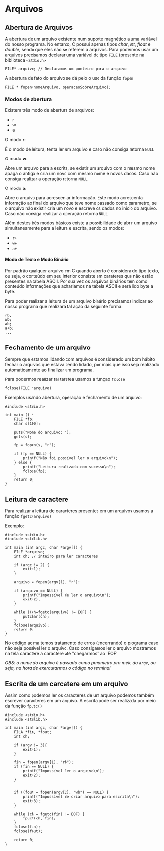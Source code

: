 # Arquivos
## Abertura de Arquivos
A abertura de um arquivo existente num suporte magnético a uma variável do nosso programa. No entanto, C possui apenas tipos *char*, *int*, *float* e *double*, sendo que eles não se referem a arquivos.
Para podermos usar um arquivos precisamos declarar uma variável do tipo <code>FILE</code> (presente na biblioteca <code><stdio.h></code>

```
FILE* arquivo; // Declaramos um ponteiro para o arquivo
```

A abertura de fato do arquivo se dá pelo o uso da função <code>fopen</code>
```
FILE * fopen(nomeArquivo, operacaoSobreArquivo);
```

### Modos de abertura
Existem três modo de abertura de arquivos:
	<ul>
		<li>r</li>
		<li>w</li>
		<li>a</li>
	</ul>
O modo <strong>r</strong>:

É o modo de leitura, tenta ler um arquivo e caso não consiga retorna <code>NULL</code>

O modo <strong>w</strong>:

Abre um arquivo para a escrita, se existir um arquivo com o mesmo nome apaga o antigo e cria um novo com mesmo nome e novos dados. Caso não consiga realizar a operação retorna <code>NULL</code>

O modo <strong>a</strong>:

Abre o arquivo para acrescentar informação. Este modo acrescenta informção ao final do arquivo que teve nome passado como parametro, se o arquivo não existir cria um novo e escreve os dados no inicio do arquivo. Caso não consiga realizar a operação retorna <code>NULL</code>
		
Além destes três modos básicos existe a possibilidade de abrir um arquivo simultaneamente para a leitura e escrita, sendo os modos:

<ul>
	<li>
		<code>r+</code>
	</li>
	<li>
		<code>w+</code>
	</li>
	<li>
		<code>a+</code>
	</li>
</ul>

#### Modo de Texto e Modo Binário
Por padrão qualquer arquivo em C quando aberto é considera do tipo texto, ou seja, o conteúdo em seu interior consiste em carateres que não estão presentes na tabela ASCII. Por sua vez os arquivos binários tem como conteúdo informações que achariamos na tabela ASCII e será lido byte a byte.

Para poder realizar a leitura de um arquivo binário precisamos indicar ao nosso programa que realizará tal ação da seguinte forma:

```
rb;
wb;
ab;
a+b;
...
```
## Fechamento de um arquivo
Sempre que estamos lidando com arquivos é considerado um bom hábito fechar o arquivos que estava sendo lidado, por mais que isso seja realizado automaticamente ao finalizar um programa.

Para podermos realizar tal tarefea usamos a função <code>fclose</code>
```
fclose(FILE *arquivo)
```

Exemplos usando abertura, operação e fechamento de um arquivo:
```
#include <stdio.h>

int main () {
	FILE *fp;
	char s[100];
	
	puts("Nome do arquivo: ");
	gets(s);
	
	fp = fopen(s, "r");
	
	if (fp == NULL) {
		printf("Não foi possível ler o arquivo\n");
	} else {
		printf("Leitura realizada com sucesso\n");
		fclose(fp);
	}
	return 0;
}
```

## Leitura de caractere

Para realizar a leitura de caracteres presentes em um arquivos usamos a função <code>fgetc(arquivo)</code>

Exemplo:
```
#include <stdio.h>
#include <stdlib.h>

int main (int argc, char *argv[]) {
	FILE *arquivo;
	int ch; // inteiro para ler caracteres
	
	if (argc != 2) {
		exit(1);
	}
	
	arquivo = fopen(argv[1], "r"):
	
	if (arquivo == NULL) {
		printf("Impossível de ler o arquivo\n");
		exit(2);
	}
	
	while ((ch=fgetc(arquivo) != EOF) {
		putchar(ch);
	}
	fclose(arquivo);
	return 0;
}
```

No código acima temos tratamento de erros (encerrando) o programa caso não seja possível ler o arquivo. Caso consigamos ler o arquivo mostramos na tela caractere a caractere até "chegarmos" ao 'EOF'

*OBS: o nome do arquivo é passado como parametro pro meio do <code>argv</code>, ou seja, na hora de exercutarmos o código no terminal*

## Escrita de um carcatere em um arquivo

Assim como podemos ler os caracteres de um arquivo podemos também escrever caracteres em um arquivo. A escrita pode ser realizada por meio da função <code>fputc()</code>

```
#include <stdio.h>
#include <stdlib.h>

int main (int argc, char *argv[]) {
	FILA *fin, *fout;
	int ch;
	
	if (argv != 3){
		exit(1);
	}
	
	fin = fopen(argv[1], "rb");
	if (fin == NULL) {
		printf("Impossível ler o arquivo\n");
		exit(2);
	}
	
	
	if ((fout = fopen(argv[2], "wb") == NULL) {
		printf("Impossível de criar arquivo para escrita\n"):
		exit(3);
	}
	
	while (ch = fgetc(fin) != EOF) {
		fpuct(ch, fin);
	}
	fclose(fin);
	fclose(fout);
	
	return 0;
}
```
